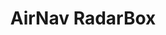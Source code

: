 ---
title: AirNav RadarBox
description: Live Flight Tracker and Airport Status.
url: https://www.radarbox.com/
image:
    # url: '/assets/images/cafe.png'
    # alt: 'Cafe'
tags: ['airport', 'osint', 'track']
pubDate: 2023-11-08
draft: false
---